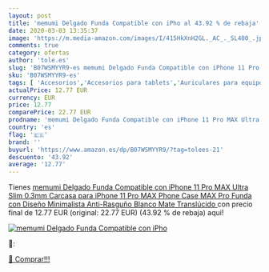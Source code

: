 ```yaml
---
layout: post
title: 'memumi Delgado Funda Compatible con iPho al 43.92 % de rebaja'
date: 2020-03-03 13:35:37
image: 'https://m.media-amazon.com/images/I/415HkXnH2GL._AC_._SL400_.jpg'
comments: true
category: ofertas
author: 'tole.es'
slug: 'B07WSMYYR9-es memumi Delgado Funda Compatible con iPhone 11 Pro MAX...'
sku: 'B07WSMYYR9-es'
tags: [ 'Accesorios','Accesorios para tablets','Auriculares para equipo de audio','Auriculares y accesorios','Electrónica','Electrónica para moto','Electrónica para vehículos','Fundas blandas para tablets','Fundas para tablets','Informática','Smartwatches','Soportes para moto','Tecnología para vestir','iphone', ]
actualPrice: 12.77 EUR
currency: EUR
price: 12.77
comparePrice: 22.77 EUR
prodname: 'memumi Delgado Funda Compatible con iPhone 11 Pro MAX Ultra Slim 0.3mm Carcasa para iPhone 11 Pro MAX Phone Case MAX Pro Funda con Diseño Minimalista Anti-Rasguño  Blanco Mate Translúcido '
country: 'es'
flag: '🇪🇸'
brand: ''
buyurl: 'https://www.amazon.es/dp/B07WSMYYR9/?tag=tolees-21'
descuento: '43.92'
average: '12.77'
---
```


Tienes [memumi Delgado Funda Compatible con iPhone 11 Pro MAX Ultra Slim 0.3mm Carcasa para iPhone 11 Pro MAX Phone Case MAX Pro Funda con Diseño Minimalista Anti-Rasguño  Blanco Mate Translúcido ](https://www.amazon.es/dp/B07WSMYYR9/?tag=tolees-21) con precio final de  12.77 EUR (original: 22.77 EUR) (43.92 %  de rebaja) aqui!

[![memumi Delgado Funda Compatible con iPho](https://m.media-amazon.com/images/I/415HkXnH2GL._AC_._SL400_.jpg)](https://www.amazon.es/dp/B07WSMYYR9/?tag=tolees-21)

🔎:


[🛒 Comprar!!!](https://www.amazon.es/dp/B07WSMYYR9/?tag=tolees-21)
